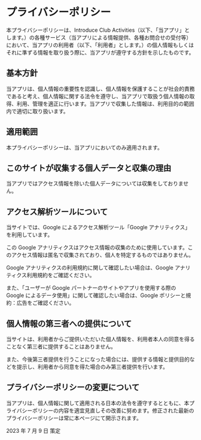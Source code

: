 # プライバシーポリシー

本プライバシーポリシーは、Introduce Club Activities（以下、「当アプリ」とします。）の各種サービス（当アプリによる情報提供、各種お問合せの受付等）において、当アプリの利用者（以下、「利用者」とします。）の個人情報もしくはそれに準ずる情報を取り扱う際に、当アプリが遵守する方針を示したものです。

## 基本方針

当アプリは、個人情報の重要性を認識し、個人情報を保護することが社会的責務であると考え、個人情報に関する法令を遵守し、当アプリで取扱う個人情報の取得、利用、管理を適正に行います。当アプリで収集した情報は、利用目的の範囲内で適切に取り扱います。

## 適用範囲

本プライバシーポリシーは、当アプリにおいてのみ適用されます。

## このサイトが収集する個人データと収集の理由

当アプリではアクセス情報を除いた個人データについては収集をしておりません。

## アクセス解析ツールについて

当サイトでは、Google によるアクセス解析ツール「Google アナリティクス」を利用しています。

この Google アナリティクスはアクセス情報の収集のために使用しています。このアクセス情報は匿名で収集されており、個人を特定するものではありません。

Google アナリティクスの利用規約に関して確認したい場合は、Google アナリティクス利用規約をご確認ください。

また、「ユーザーが Google パートナーのサイトやアプリを使用する際の Google によるデータ使用」に関して確認したい場合は、Google ポリシーと規約：広告をご確認ください。

## 個人情報の第三者への提供について

当サイトは、利用者からご提供いただいた個人情報を、利用者本人の同意を得ることなく第三者に提供することはありません。

また、今後第三者提供を行うことになった場合には、提供する情報と提供目的などを提示し、利用者から同意を得た場合のみ第三者提供を行います。

## プライバシーポリシーの変更について

当アプリは、個人情報に関して適用される日本の法令を遵守するとともに、本プライバシーポリシーの内容を適宜見直しその改善に努めます。修正された最新のプライバシーポリシーは常に本ページにて開示されます。

2023 年 7 月 9 日 策定
